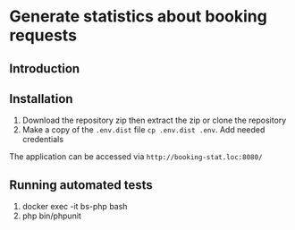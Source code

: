 # Generate statistics about booking requests

## Introduction

## Installation
1. Download the repository zip then extract the zip or clone the repository
2. Make a copy of the `.env.dist` file `cp .env.dist .env`. Add needed credentials


The application can be accessed via `http://booking-stat.loc:8080/`

## Running automated tests
1. docker exec -it bs-php bash
2. php bin/phpunit
